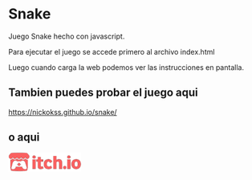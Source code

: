 # Snake
Juego Snake hecho con javascript.

Para ejecutar el juego se accede primero al archivo index.html

Luego cuando carga la web podemos ver las instrucciones en pantalla. 

## Tambien puedes probar el juego aqui

https://nickokss.github.io/snake/

## o aqui

[<img src="https://github.com/nickokss/jumper/blob/main/website/src/img/itchio.png" alt="ITCHIO" height="38">](https://nickokss.itch.io/snake)

